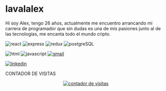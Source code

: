 # lavalalex
Hi soy Alex, tengo 26 años, actualmente me encuentro arrancando mi carrera de programador que sin dudas es una de mis pasiones junto al de las tecnologías, me encanta todo el mundo cripto.

![react](https://img.shields.io/badge/REACT-61DAFB?style=for-the-badge&logo=React&logoColor=black)
![express](https://img.shields.io/badge/EXPRESS-000000?style=for-the-badge&logo=Express&logoColor=white)
![redux](https://img.shields.io/badge/REDUX-764ABC?style=for-the-badge&logo=Redux&logoColor=black)
![postgreSQL](https://img.shields.io/badge/PostgreSQL-4169E1?style=for-the-badge&logo=PostgreSQL&logoColor=black)



![html](https://img.shields.io/badge/HTML-E34F26?style=for-the-badge&logo=HTML5&logoColor=black)
![javascript](https://img.shields.io/badge/JAVASCRIPT-F7DF1E?style=for-the-badge&logo=JavaScript&logoColor=black)
[![gmail](https://img.shields.io/badge/Gmail-EA4335?style=for-the-badge&logo=Gmail&logoColor=white)](mailto:lavalalexander@gmail.com)

[![linkedin](https://img.shields.io/badge/LinkedIn-0A66C2?style=for-the-badge&logo=LinkedIn&logoColor=white)](https://www.linkedin.com/in/lavalalex/)



CONTADOR DE VISITAS
<!-- Contador de visitas -->
<center><a href="http://www.websmultimedia.com/contador-de-visitas-gratis" title="Contador De Visitas Gratis">
<img style="border: 0px solid; display: inline;" alt="contador de visitas" src="http://www.websmultimedia.com/contador-de-visitas.php?id=305468"></a><br></center>
<!-- Fin Contador de visitas -->
